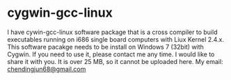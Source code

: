 # cygwin-gcc-linux

I have cywin-gcc-linux software package that is a cross compiler to build executables running on i686 single board computers with Liux Kernel 2.4.x. This software pacakge needs to be install on Windows 7 (32bit) with Cygwin. 
If you  need to use it, please contact me any time. I would like to share it with you. 
It is over 25 MB, so it cannot be uploaded here. 
My email: chendingjun68@gmail.com
